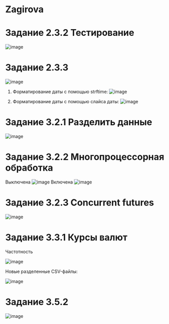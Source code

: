 # Zagirova
# Задание 2.3.2 Тестирование
![image](https://user-images.githubusercontent.com/92687732/208684961-4132b03b-2971-48eb-9e35-69a10dcf0fac.png)

# Задание 2.3.3 
![image](https://user-images.githubusercontent.com/92687732/209934489-a1d7fb3f-4b82-4ed1-a012-f0a93de19547.png)

1. Форматирование даты с помощью strftime:
![image](https://user-images.githubusercontent.com/92687732/209934263-172980e0-4498-4046-b58c-02c6160b795a.png)

2. Форматирование даты с помощью слайса даты:
![image](https://user-images.githubusercontent.com/92687732/209934331-96fe35a0-1621-4fe5-9a03-b026a7949a22.png)

# Задание 3.2.1 Разделить данные
![image](https://user-images.githubusercontent.com/92687732/209948353-8494be74-82e1-41d9-96f4-e8817fe7300e.png)

# Задание 3.2.2 Многопроцессорная обработка 
Выключена
![image](https://user-images.githubusercontent.com/92687732/209963583-35cea057-ea3d-4117-b6bb-c78eda72516d.png)
Включена
![image](https://user-images.githubusercontent.com/92687732/209963596-ec5b7441-4761-4215-975e-f27d1af04cac.png)

# Задание 3.2.3 Concurrent futures
![image](https://user-images.githubusercontent.com/92687732/209965364-1a36a0eb-b52f-4591-89a3-df2b85fa3b63.png)

# Задание 3.3.1 Курсы валют
Частотность

![image](https://user-images.githubusercontent.com/92687732/210061900-ed79c5be-6938-4800-947c-56303c437072.png)

Новые разделенные CSV-файлы:

![image](https://user-images.githubusercontent.com/92687732/210057099-b1c207c0-a6b5-4ec4-ab44-6c26dcfa1353.png)

# Задание 3.5.2
![image](https://user-images.githubusercontent.com/92687732/210129307-5138c5d2-94b4-4c06-9d2d-618ec567bf99.png)

